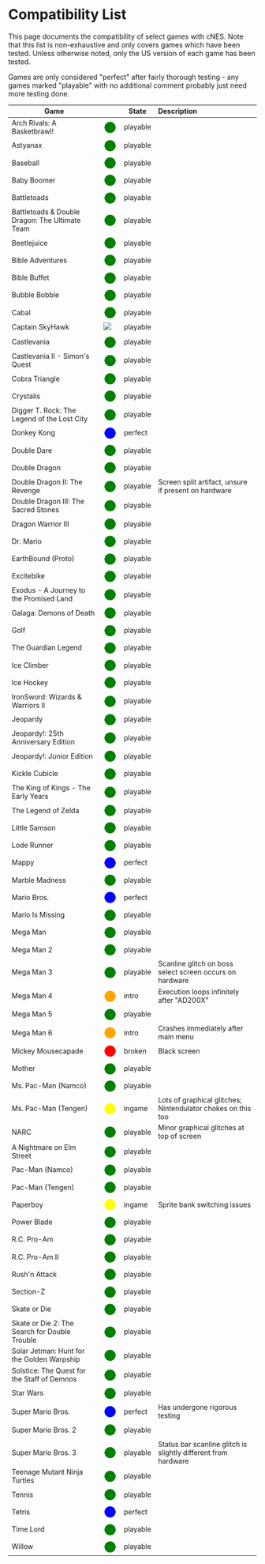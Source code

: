 # Compatibility List

This page documents the compatibility of select games with cNES.
Note that this list is non-exhaustive and only covers games which have been tested.
Unless otherwise noted, only the US version of each game has been tested.

Games are only considered "perfect" after fairly thorough testing - any games marked
"playable" with no additional comment probably just need more testing done.

| Game | | State | Description |
| --- | --- | --- | :-- |
| Arch Rivals: A Basketbrawl! | ![](res/circle_green.svg) | playable | |
| Astyanax | ![](res/circle_green.svg) | playable | |
| Baseball | ![](res/circle_green.svg) | playable | |
| Baby Boomer | ![](res/circle_green.svg) | playable | |
| Battletoads | ![](res/circle_green.svg) | playable | |
| Battletoads & Double Dragon: The Ultimate Team | ![](res/circle_green.svg) | playable | |
| Beetlejuice | ![](res/circle_green.svg) | playable | |
| Bible Adventures | ![](res/circle_green.svg) | playable | |
| Bible Buffet | ![](res/circle_green.svg) | playable | |
| Bubble Bobble | ![](res/circle_green.svg) | playable | |
| Cabal | ![](res/circle_green.svg) | playable | |
| Captain SkyHawk | ![](res/circle_greep.svg) | playable | |
| Castlevania | ![](res/circle_green.svg) | playable | |
| Castlevania II - Simon's Quest | ![](res/circle_green.svg) | playable | |
| Cobra Triangle | ![](res/circle_green.svg) | playable | |
| Crystalis | ![](res/circle_green.svg) | playable | |
| Digger T. Rock: The Legend of the Lost City | ![](res/circle_green.svg) | playable | |
| Donkey Kong | ![](res/circle_blue.svg) | perfect | |
| Double Dare | ![](res/circle_green.svg) | playable | |
| Double Dragon | ![](res/circle_green.svg) | playable | |
| Double Dragon II: The Revenge | ![](res/circle_green.svg) | playable | Screen split artifact, unsure if present on hardware |
| Double Dragon III: The Sacred Stones | ![](res/circle_green.svg) | playable | |
| Dragon Warrior III | ️![](res/circle_green.svg) | playable | |
| Dr. Mario | ![](res/circle_green.svg) | playable | |
| EarthBound (Proto) | ![](res/circle_green.svg) | playable | |
| Excitebike | ![](res/circle_green.svg) | playable | |
| Exodus - A Journey to the Promised Land | ![](res/circle_green.svg) | playable | |
| Galaga: Demons of Death | ![](res/circle_green.svg) | playable | |
| Golf | ![](res/circle_green.svg) | playable | |
| The Guardian Legend | ![](res/circle_green.svg) | playable | |
| Ice Climber | ![](res/circle_green.svg) | playable | |
| Ice Hockey | ![](res/circle_green.svg) | playable | |
| IronSword: Wizards & Warriors II | ![](res/circle_green.svg) | playable | |
| Jeopardy | ![](res/circle_green.svg) | playable | |
| Jeopardy!: 25th Anniversary Edition | ![](res/circle_green.svg) | playable | |
| Jeopardy!: Junior Edition | ![](res/circle_green.svg) | playable | |
| Kickle Cubicle | ![](res/circle_green.svg) | playable | |
| The King of Kings - The Early Years | ![](res/circle_green.svg) | playable | |
| The Legend of Zelda | ![](res/circle_green.svg) | playable | |
| Little Samson | ![](res/circle_green.svg) | playable | |
| Lode Runner | ![](res/circle_green.svg) | playable | |
| Mappy | ![](res/circle_blue.svg) | perfect | |
| Marble Madness | ![](res/circle_green.svg) | playable | |
| Mario Bros. | ![](res/circle_blue.svg) | perfect | |
| Mario Is Missing | ![](res/circle_green.svg) | playable | |
| Mega Man | ![](res/circle_green.svg) | playable | |
| Mega Man 2 | ![](res/circle_green.svg) | playable | |
| Mega Man 3 | ![](res/circle_green.svg) | playable | Scanline glitch on boss select screen occurs on hardware |
| Mega Man 4 | ![](res/circle_orange.svg) | intro | Execution loops infinitely after "AD200X" |
| Mega Man 5 | ![](res/circle_green.svg) | playable | |
| Mega Man 6 | ![](res/circle_orange.svg) | intro | Crashes immediately after main menu |
| Mickey Mousecapade | ![](res/circle_red.svg) | broken | Black screen |
| Mother | ![](res/circle_green.svg) | playable | |
| Ms. Pac-Man (Namco) | ![](res/circle_green.svg) | playable | |
| Ms. Pac-Man (Tengen) | ![](res/circle_yellow.svg) | ingame | Lots of graphical glitches; Nintendulator chokes on this too |
| NARC | ![](res/circle_green.svg) | playable | Minor graphical glitches at top of screen |
| A Nightmare on Elm Street | ![](res/circle_green.svg) | playable | |
| Pac-Man (Namco) | ![](res/circle_green.svg) | playable | |
| Pac-Man (Tengen) | ![](res/circle_green.svg) | playable | |
| Paperboy | ![](res/circle_yellow.svg) | ingame | Sprite bank switching issues |
| Power Blade | ![](res/circle_green.svg) | playable | |
| R.C. Pro-Am | ![](res/circle_green.svg) | playable | |
| R.C. Pro-Am II | ![](res/circle_green.svg) | playable | |
| Rush'n Attack | ![](res/circle_green.svg) | playable | |
| Section-Z | ![](res/circle_green.svg) | playable | |
| Skate or Die | ![](res/circle_green.svg) | playable | |
| Skate or Die 2: The Search for Double Trouble | ![](res/circle_green.svg) | playable | |
| Solar Jetman: Hunt for the Golden Warpship | ![](res/circle_green.svg) | playable | |
| Solstice: The Quest for the Staff of Demnos | ![](res/circle_green.svg) | playable | |
| Star Wars | ![](res/circle_green.svg) | playable | |
| Super Mario Bros. | ![](res/circle_blue.svg) | perfect | Has undergone rigorous testing |
| Super Mario Bros. 2 | ![](res/circle_green.svg) | playable | |
| Super Mario Bros. 3 | ![](res/circle_green.svg) | playable | Status bar scanline glitch is slightly different from hardware |
| Teenage Mutant Ninja Turtles | ![](res/circle_green.svg) | playable | |
| Tennis | ![](res/circle_green.svg) | playable | |
| Tetris | ![](res/circle_blue.svg) | perfect | |
| Time Lord | ![](res/circle_green.svg) | playable | |
| Willow | ![](res/circle_green.svg) | playable | |
